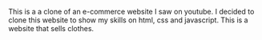 This is a a clone of an e-commerce website I saw on youtube. I decided to clone this website to show my skills on html, css and javascript. This is a website that sells clothes.

